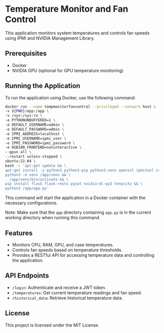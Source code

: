 # Temperature Monitor and Fan Control

This application monitors system temperatures and controls fan speeds using IPMI and NVIDIA Management Library.

## Prerequisites

- Docker
- NVIDIA GPU (optional for GPU temperature monitoring)

## Running the Application

To run the application using Docker, use the following command:

```bash
docker run --name tempmonitorfancontrol --privileged --network host \
-v ${PWD}/app:/app \
-v /sys:/sys:ro \
-e PYTHONUNBUFFERED=1 \
-e DEFAULT_USERNAME=admin \
-e DEFAULT_PASSWORD=admin \
-e IPMI_ADDRESS=localhost \
-e IPMI_USERNAME=ipmi_user \
-e IPMI_PASSWORD=ipmi_password \
-e DEBIAN_FRONTEND=noninteractive \
--gpus all \
--restart unless-stopped \
ubuntu:22.04 \
bash -c 'apt-get update && \
apt-get install -y python3 python3-pip python3-venv openssl ipmitool curl && \
python3 -m venv /app/venv && \
. /app/venv/bin/activate && \
pip install flask flask-restx pyjwt nvidia-ml-py3 tenacity && \
python3 /app/app.py'
```

This command will start the application in a Docker container with the necessary configurations.

Note: Make sure that the `app` directory containing `app.py` is in the current working directory when running this command.

## Features

- Monitors CPU, RAM, GPU, and case temperatures.
- Controls fan speeds based on temperature thresholds.
- Provides a RESTful API for accessing temperature data and controlling the application.

## API Endpoints

- `/login`: Authenticate and receive a JWT token.
- `/temperatures`: Get current temperature readings and fan speed.
- `/historical_data`: Retrieve historical temperature data.

## License

This project is licensed under the MIT License.

